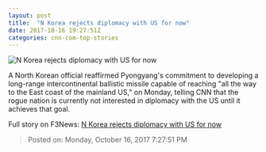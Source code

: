 ```yaml
---
layout: post
title:  "N Korea rejects diplomacy with US for now"
date: 2017-10-16 19:27:51Z
categories: cnn-com-top-stories
---
```


![N Korea rejects diplomacy with US for now](http://cdn.cnn.com/cnnnext/dam/assets/170908160636-nk-icbm-5-super-tease.jpg)

A North Korean official reaffirmed Pyongyang's commitment to developing a long-range intercontinental ballistic missile capable of reaching "all the way to the East coast of the mainland US," on Monday, telling CNN that the rogue nation is currently not interested in diplomacy with the US until it achieves that goal.


Full story on F3News: [N Korea rejects diplomacy with US for now](http://www.f3nws.com/n/RMXamB)

> Posted on: Monday, October 16, 2017 7:27:51 PM

